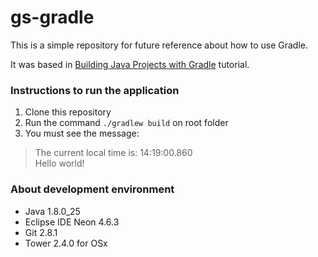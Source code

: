 # gs-gradle
This is a simple repository for future reference about how to use Gradle.

It was based in [Building Java Projects with Gradle](https://spring.io/guides/gs/gradle/) tutorial.

### Instructions to run the application
1. Clone this repository
2. Run the command `./gradlew build` on root folder
3. You must see the message:
> The current local time is: 14:19:00.860 <br />
> Hello world!

### About development environment

- Java 1.8.0_25
- Eclipse IDE Neon 4.6.3
- Git 2.8.1
- Tower 2.4.0 for OSx
